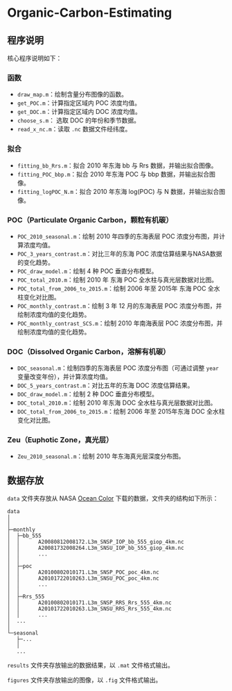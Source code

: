 # Organic-Carbon-Estimating

## 程序说明

核心程序说明如下：

### 函数

+ `draw_map.m`：绘制含量分布图像的函数。
+ `get_POC.m`：计算指定区域内 POC 浓度均值。
+ `get_DOC.m`：计算指定区域内 DOC 浓度均值。
+ `choose_s.m`： 选取 DOC 的年份和季节数据。
+ `read_x_nc.m`：读取 `.nc` 数据文件经纬度。

### 拟合

+ `fitting_bb_Rrs.m`：拟合 2010 年东海 bb 与 Rrs 数据，并输出拟合图像。
+ `fitting_POC_bbp.m`：拟合 2010 年东海 POC 与 bbp 数据，并输出拟合图像。
+ `fitting_logPOC_N.m`：拟合 2010 年东海 log(POC) 与 N 数据，并输出拟合图像。

### POC（Particulate Organic Carbon，颗粒有机碳）

+ `POC_2010_seasonal.m`：绘制 2010 年四季的东海表层 POC 浓度分布图，并计算浓度均值。
+ `POC_3_years_contrast.m`：对比三年的东海 POC 浓度估算结果与NASA数据的变化趋势。
+ `POC_draw_model.m`：绘制 4 种 POC 垂直分布模型。
+ `POC_total_2010.m`：绘制 2010 年 东海 POC 全水柱与真光层数据对比图。
+ `POC_total_from_2006_to_2015.m`：绘制 2006 年至 2015年 东海 POC 全水柱变化对比图。
+ `POC_monthly_contrast.m`：绘制 3 年 12 月的东海表层 POC 浓度分布图，并绘制浓度均值的变化趋势。
+ `POC_monthly_contrast_SCS.m`：绘制 2010 年南海表层 POC 浓度分布图，并绘制浓度均值的变化趋势。

### DOC（Dissolved Organic Carbon，溶解有机碳）

+ `DOC_seasonal.m`：绘制四季的东海表层 POC 浓度分布图（可通过调整 `year` 变量改变年份），并计算浓度均值。
+ `DOC_5_years_contrast.m`：对比五年的东海 DOC 浓度估算结果。
+ `DOC_draw_model.m`：绘制 2 种 DOC 垂直分布模型。
+ `DOC_total_2010.m`：绘制 2010 年东海 DOC 全水柱与真光层数据对比图。
+ `DOC_total_from_2006_to_2015.m`：绘制 2006 年至 2015年东海 DOC 全水柱变化对比图。

### Zeu（Euphotic Zone，真光层）

+ `Zeu_2010_seasonal.m`：绘制 2010 年东海真光层深度分布图。

## 数据存放

`data` 文件夹存放从 NASA [Ocean Color](https://oceancolor.gsfc.nasa.gov/) 下载的数据，文件夹的结构如下所示：

```
data
│ 
│  
├─monthly
│  ├─bb_555
│  │      A20080812008172.L3m_SNSP_IOP_bb_555_giop_4km.nc
│  │      A20081732008264.L3m_SNSU_IOP_bb_555_giop_4km.nc
│  │      ...
│  │      
│  ├─poc
│  │      A20100802010171.L3m_SNSP_POC_poc_4km.nc
│  │      A20101722010263.L3m_SNSU_POC_poc_4km.nc
│  │      ...
│  │      
│  ├─Rrs_555
│  │      A20100802010171.L3m_SNSP_RRS_Rrs_555_4km.nc
│  │      A20101722010263.L3m_SNSU_RRS_Rrs_555_4km.nc
│  │      ...
│  ...
│          
└─seasonal
   ├─...
   │ 
   ...
```

`results` 文件夹存放输出的数据结果，以 `.mat` 文件格式输出。

`figures` 文件夹存放输出的图像，以 `.fig` 文件格式输出。
